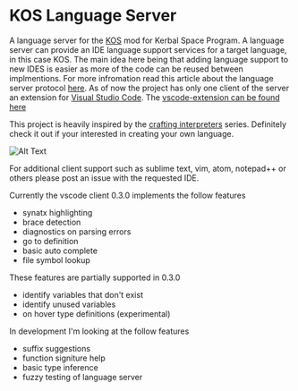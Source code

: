 # KOS Language Server

A language server for the [KOS](https://github.com/KSP-KOS/KOS) mod for Kerbal Space Program. A language server can provide an IDE language support services for a target language, in this case KOS. The main idea here being that adding language support to new IDES is easier as more of the code can be reused between implmentions. For more infromation read this article about the language server protocol [here](https://langserver.org/). As of now the project has only one client of the server an extension for [Visual Studio Code](https://code.visualstudio.com/). The [vscode-extension can be found here](https://marketplace.visualstudio.com/items?itemName=JohnChabot.kos-vscode)

This project is heavily inspired by the [crafting interpreters](http://craftinginterpreters.com/) series. Definitely check it out if your interested in creating your own language.

![Alt Text](https://i.imgur.com/Xh5yXJi.gif)

For additional client support such as sublime text, vim, atom, notepad++ or others please post an issue with the requested IDE. 

Currently the vscode client 0.3.0 implements the follow features
- synatx highlighting
- brace detection
- diagnostics on parsing errors
- go to definition
- basic auto complete
- file symbol lookup

These features are partially supported in 0.3.0
- identify variables that don't exist
- identify unused variables
- on hover type definitions (experimental)

In development I'm looking at the follow features
- suffix suggestions
- function signiture help
- basic type inference 
- fuzzy testing of language server